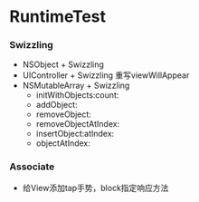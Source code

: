 # RuntimeTest

### Swizzling
* NSObject + Swizzling
* UIController + Swizzling 重写viewWillAppear
* NSMutableArray + Swizzling
  * initWithObjects:count:
  * addObject:
  * removeObject:
  * removeObjectAtIndex:
  * insertObject:atIndex:
  * objectAtIndex:
### Associate
* 给View添加tap手势，block指定响应方法
